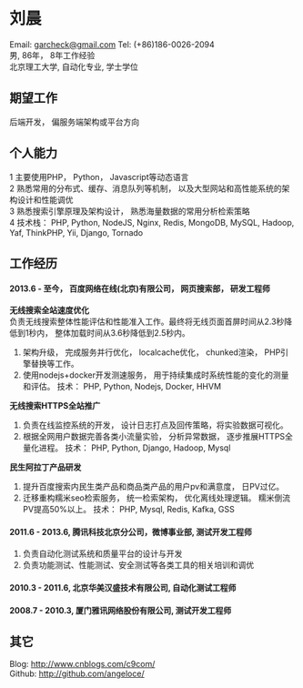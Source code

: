 # 刘晨
Email: garcheck@gmail.com   Tel: (+86)186-0026-2094      
男, 86年， 8年工作经验  
北京理工大学, 自动化专业, 学士学位  

## 期望工作
后端开发， 偏服务端架构或平台方向  

## 个人能力
1 主要使用PHP， Python， Javascript等动态语言  
2 熟悉常用的分布式、缓存、消息队列等机制， 以及大型网站和高性能系统的架构设计和性能调优  
3 熟悉搜索引擎原理及架构设计， 熟悉海量数据的常用分析检索策略   
4 技术栈： PHP, Python, NodeJS, Nginx, Redis, MongoDB, MySQL, Hadoop, Yaf, ThinkPHP, Yii, Django, Tornado

## 工作经历

#### **2013.6 - 至今， 百度网络在线(北京)有限公司， 网页搜索部， 研发工程师**  
**无线搜索全站速度优化**   
负责无线搜索整体性能评估和性能准入工作。最终将无线页面首屏时间从2.3秒降低到1秒内， 整体加载时间从3.6秒降低到2.5秒内。 
1. 架构升级， 完成服务并行优化， localcache优化， chunked渲染， PHP引擎替换等工作。 
2. 使用nodejs+docker开发测速服务， 用于持续集成时系统性能的变化的测量和评估。
技术： PHP, Python, Nodejs, Docker, HHVM

**无线搜索HTTPS全站推广**
1. 负责在线监控系统的开发， 设计日志打点及回传策略，将实验数据可视化。
2. 根据全网用户数据完善各类小流量实验， 分析异常数据， 逐步推展HTTPS全量化进程。
技术： PHP, Python, Django, Hadoop, Mysql

**民生阿拉丁产品研发**
1. 提升百度搜索内民生类产品和商品类产品的用户pv和满意度， 日PV过亿。
2. 迁移重构糯米seo检索服务， 统一检索架构， 优化离线处理逻辑。 糯米倒流PV提高50%以上。
技术： PHP, Mysql, Redis, Kafka, GSS    

#### **2011.6 - 2013.6, 腾讯科技北京分公司，微博事业部, 测试开发工程师**  
1. 负责自动化测试系统和质量平台的设计与开发   
2. 负责功能测试、性能测试、安全测试等各类工具的相关培训和调优  

#### **2010.3 - 2011.6, 北京华美汉盛技术有限公司, 自动化测试工程师**  
#### **2008.7 - 2010.3, 厦门雅讯网络股份有限公司, 测试开发工程师**       

## 其它
Blog: http://www.cnblogs.com/c9com/  
Github: http://github.com/angeloce/  

